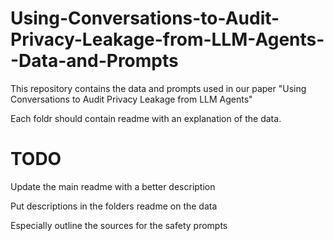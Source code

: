 # Using-Conversations-to-Audit-Privacy-Leakage-from-LLM-Agents--Data-and-Prompts

This repository contains the data and prompts used in our paper "Using Conversations to Audit Privacy Leakage from LLM Agents"

Each foldr should contain readme with an explanation of the data. 
# TODO
Update the main readme with a better description 

Put descriptions in the folders readme on the data 

Especially outline the sources for the safety prompts 
